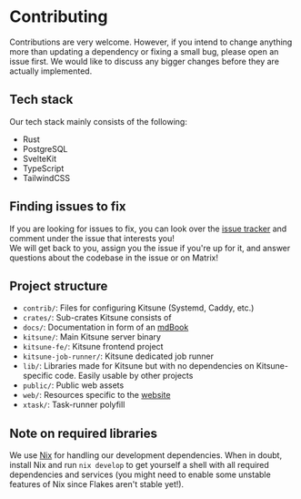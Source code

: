 # Contributing

Contributions are very welcome. However, if you intend to change anything more than updating a dependency or fixing a small bug, please open an issue first.
We would like to discuss any bigger changes before they are actually implemented.

## Tech stack

Our tech stack mainly consists of the following:

- Rust
- PostgreSQL
- SvelteKit
- TypeScript
- TailwindCSS

## Finding issues to fix

If you are looking for issues to fix, you can look over the [issue tracker](https://github.com/kitsune-soc/kitsune/issues) and comment under the issue that interests you!  
We will get back to you, assign you the issue if you're up for it, and answer questions about the codebase in the issue or on Matrix!

## Project structure

- `contrib/`: Files for configuring Kitsune (Systemd, Caddy, etc.)
- `crates/`: Sub-crates Kitsune consists of
- `docs/`: Documentation in form of an [mdBook](https://rust-lang.github.io/mdBook/)
- `kitsune/`: Main Kitsune server binary
- `kitsune-fe/`: Kitsune frontend project
- `kitsune-job-runner/`: Kitsune dedicated job runner
- `lib/`: Libraries made for Kitsune but with no dependencies on Kitsune-specific code. Easily usable by other projects
- `public/`: Public web assets
- `web/`: Resources specific to the [website](https://joinkitsune.org)
- `xtask/`: Task-runner polyfill

## Note on required libraries

We use [Nix](https://nixos.org) for handling our development dependencies.
When in doubt, install Nix and run `nix develop` to get yourself a shell with all required dependencies and services
(you might need to enable some unstable features of Nix since Flakes aren't stable yet!).
